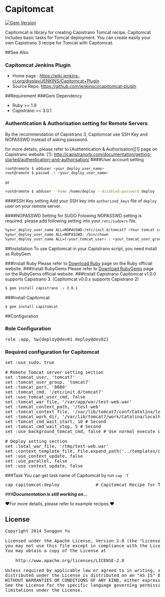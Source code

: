 # Capitomcat
[![Gem Version](https://badge.fury.io/rb/capitomcat.png)](http://badge.fury.io/rb/capitomcat)

Capitomcat is library for creating Capistrano Tomcat recipe.
Capitomcat includes basic tasks for Tomcat deployment. You can create easily your own Capistrano 3 recipe for Tomcat with Capitomcat.

##See Also
### Capitomcat Jenkins Plugin
* Home page : https://wiki.jenkins-ci.org/display/JENKINS/Capitomcat+Plugin
* Source Repo: https://github.com/jenkinsci/capitomcat-plugin

##Requirement
###Gem Dependency
* Ruby >= 1.9
* Capistrano >= 3.0.1

### Authentication & Authorisation setting for Remote Servers
By the recommendation of Capistrano 3, Capitomcat use SSH Key and NOPASSWD instead of asking password.

for more details, please refer to  [Authentication & Authorisation][1] page on Capistrano website.
[1]: http://capistranorb.com/documentation/getting-started/authentication-and-authorisation/
####User account setting
```` sh
root@remote $ adduser <your_deploy_user_name>
root@remote $ passwd -l <your_deploy_user_name>
````
or
```` sh
root@remote $ adduser --home /home/deploy --disabled-password deploy
````

####SSH Key setting
Add your SSH key into `authorized_keys` file of `deploy` user on your remote server.

####NOPASSWD Setting for SUDO
Folowing NOPASSWD setting is required. please add following setting into your `/etc/sudoers` file.
```` sh
%your_deploy_user_name ALL=NOPASSWD:/etc/init.d/tomcat7 <Your tomcat command>
%your_deploy_user_name ALL=NOPASSWD: /bin/chown 
%your_deploy_user_name ALL=(<your_tomcat_user> : <your_tomcat_user_group>) NOPASSWD: ALL
````

##Installation
To use Capitomcat in your Capistrano script, you need install as RubyGem

###Install Ruby
Please refer to [Download Ruby](http://www.ruby-lang.org/en/downloads/) page on the Ruby official website.
###Install RubyGems
Please refer to [Download RubyGems](http://rubygems.org/pages/download) page on the RubyGems official website.
###Install Capistrano
Capitomcat v1.0.0 supports Capistrano 3. (Capitomcat v0.0.x supports Capistrano 2)
``` sh
$ gem install capistrano -v 3.0.1
```
###Install Capitomcat
``` sh
$ gem install capitomcat
```	

##Configuration
### Role Configuration
<pre>
role :app, %w{deploy@dev01 deploy@dev02}
</pre>
### Required configuration for Capitomcat
<pre>
set :use_sudo, true

# Remote Tomcat server setting section
set :tomcat_user, 'tomcat7'
set :tomcat_user_group, 'tomcat7'
set :tomcat_port, '8080'
set :tomcat_cmd, '/etc/init.d/tomcat7'
set :use_tomcat_user_cmd, false
set :tomcat_war_file, '/var/app/war/test-web.war'
set :tomcat_context_path, '/test-web'
set :tomcat_context_file, '/var/lib/tomcat7/conf/Catalina/localhost/test-web.xml'
set :tomcat_work_dir, '/var/lib/tomcat7/work/Catalina/localhost/test-web'
set :tomcat_cmd_wait_start, 10 # Second
set :tomcat_cmd_wait_stop, 5 # Second
set :use_background_tomcat_cmd, false # Use normal execute command as default

# Deploy setting section
set :local_war_file, '/tmp/test-web.war'
set :context_template_file, File.expand_path('../templates/context.xml.erb', __FILE__).to_s
set :use_context_update, false
set :use_parallel, false
set :use_context_update, false
</pre>

###Task
You can get task name of Capitomcat by run `cap -T`
<pre>
cap capitomcat:deploy              # Capitomcat Recipe for Tomcat web application deployment
</pre>

###***Documentation is still working on...***

&hearts;For more details, please refer to example recipes.&hearts;

## License
<pre>
Copyright 2014 Sunggun Yu

Licensed under the Apache License, Version 2.0 (the "License");
you may not use this file except in compliance with the License.
You may obtain a copy of the License at

    http://www.apache.org/licenses/LICENSE-2.0

Unless required by applicable law or agreed to in writing, software
distributed under the License is distributed on an "AS IS" BASIS,
WITHOUT WARRANTIES OR CONDITIONS OF ANY KIND, either express or implied.
See the License for the specific language governing permissions and
limitations under the License.
</pre>